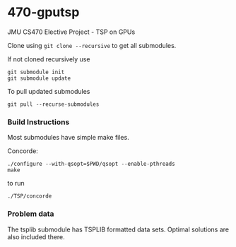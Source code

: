 # 470-gputsp
JMU CS470 Elective Project - TSP on GPUs

Clone using `git clone --recursive` to get all submodules.

If not cloned recursively use 

    git submodule init
    git submodule update

To pull updated submodules

    git pull --recurse-submodules

### Build Instructions
Most submodules have simple make files.

Concorde:
        
    ./configure --with-qsopt=$PWD/qsopt --enable-pthreads
    make 

to run

    ./TSP/concorde

### Problem data
The tsplib submodule has TSPLIB formatted data sets.
Optimal solutions are also included there.
